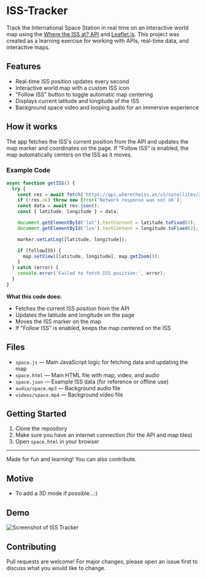 # ISS-Tracker

Track the International Space Station in real time on an interactive world map using the [Where the ISS at? API](https://wheretheiss.at/) and [Leaflet.js](https://leafletjs.com/). This project was created as a learning exercise for working with APIs, real-time data, and interactive maps.

## Features

- Real-time ISS position updates every second
- Interactive world map with a custom ISS icon
- "Follow ISS" button to toggle automatic map centering
- Displays current latitude and longitude of the ISS
- Background space video and looping audio for an immersive experience

## How it works

The app fetches the ISS's current position from the API and updates the map marker and coordinates on the page. If "Follow ISS" is enabled, the map automatically centers on the ISS as it moves.

### Example Code

```javascript
async function getISS() {
  try {
    const res = await fetch('https://api.wheretheiss.at/v1/satellites/25544');
    if (!res.ok) throw new Error('Network response was not ok');
    const data = await res.json();
    const { latitude, longitude } = data;

    document.getElementById('lat').textContent = latitude.toFixed(2);
    document.getElementById('lon').textContent = longitude.toFixed(2);

    marker.setLatLng([latitude, longitude]);

    if (followISS) {
      map.setView([latitude, longitude], map.getZoom());
    }
  } catch (error) {
    console.error('Failed to fetch ISS position:', error);
  }
}
```

**What this code does:**  
- Fetches the current ISS position from the API  
- Updates the latitude and longitude on the page  
- Moves the ISS marker on the map  
- If "Follow ISS" is enabled, keeps the map centered on the ISS

## Files

- `space.js` — Main JavaScript logic for fetching data and updating the map
- `space.html` — Main HTML file with map, video, and audio
- `space.json` — Example ISS data (for reference or offline use)
- `audio/space.mp3` — Background audio file
- `videos/space.mp4` — Background video file

## Getting Started

1. Clone the repository
2. Make sure you have an internet connection (for the API and map tiles)
3. Open `space.html` in your browser

---
Made for fun and learning! You can also contribute.

## Motive 
- To add a 3D mode if possible...:)

## Demo

![Screenshot of ISS Tracker](ss.png)
    
## Contributing

Pull requests are welcome! For major changes, please open an issue first to discuss what you would like to change.

